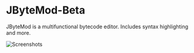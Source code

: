 # JByteMod-Beta
JByteMod is a multifunctional bytecode editor. Includes syntax highlighting and more.

![Screenshots](https://i.imgur.com/s5aQgyU.png)
